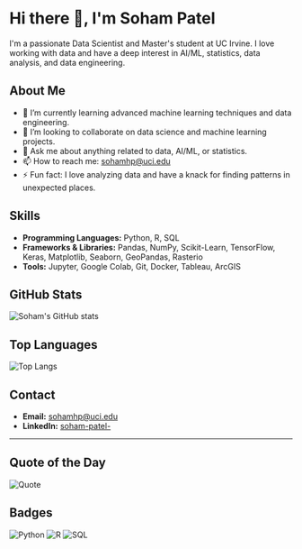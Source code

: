 # Hi there 👋, I'm Soham Patel

I'm a passionate Data Scientist and Master's student at UC Irvine. I love working with data and have a deep interest in AI/ML, statistics, data analysis, and data engineering. 

## About Me

- 🌱 I’m currently learning advanced machine learning techniques and data engineering.
- 👯 I’m looking to collaborate on data science and machine learning projects.
- 💬 Ask me about anything related to data, AI/ML, or statistics.
- 📫 How to reach me: [sohamhp@uci.edu](mailto:sohamhp@uci.edu)
- ⚡ Fun fact: I love analyzing data and have a knack for finding patterns in unexpected places.

## Skills
- **Programming Languages:** Python, R, SQL
- **Frameworks & Libraries:** Pandas, NumPy, Scikit-Learn, TensorFlow, Keras, Matplotlib, Seaborn, GeoPandas, Rasterio
- **Tools:** Jupyter, Google Colab, Git, Docker, Tableau, ArcGIS


## GitHub Stats
![Soham's GitHub stats](https://github-readme-stats.vercel.app/api?username=Sohampatel26&show_icons=true&theme=radical)

## Top Languages
![Top Langs](https://github-readme-stats.vercel.app/api/top-langs/?username=SohamPatel26&layout=compact&theme=radical)

## Contact
- **Email:** [sohamhp@uci.edu](mailto:sohamhp@uci.edu)
- **LinkedIn:** [soham-patel-](https://www.linkedin.com/in/soham-patel-/)

---

## Quote of the Day
![Quote](https://quotes-github-readme.vercel.app/api?type=horizontal&theme=radical)


## Badges
![Python](https://img.shields.io/badge/Python-3776AB?style=for-the-badge&logo=python&logoColor=white)
![R](https://img.shields.io/badge/R-276DC3?style=for-the-badge&logo=r&logoColor=white)
![SQL](https://img.shields.io/badge/SQL-4479A1?style=for-the-badge&logo=postgresql&logoColor=white)
